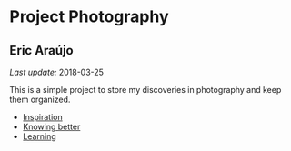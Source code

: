 # Project Photography
## Eric Araújo
*Last update:* 2018-03-25

This is a simple project to store my discoveries in photography and keep them organized.

* [Inspiration](Inspiration.md)
* [Knowing better](Knowing.md)
* [Learning](Learning.md)